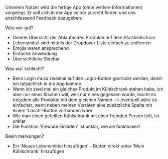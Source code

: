 Unserem Nutzer wird die fertige App (ohne weitere Informationen) vorgelegt. Er soll sich in der App selber zurecht finden und uns anschliessend Feedback dazugeben:

Was war gut?
- Direkte Übersicht der Ablaufenden Produkte auf dem Startbildschrim
- Lebensmittel sind mittels der Dropdown-Liste einfach zu entfernen
- Emojis waren ansprechend
- Einfache Anwendung
- Übersichtliche Sidebar



Was war schlecht?
- Beim Login muss zweimal auf den Login-Button gedrückt werden, damit ich tatsächlich in die App komme
- Wenn ich zwei mal ein gleiches Produkt im Kühlschrank stehen habe, ich aber nur eines löschen will, weil nur eines gegessen wurde, löscht es trotzdem alle Produkte mit dem gleichen Namen --> eventuell wäre es einfacher, wenn neben meinen Vorräten eine zusätzliche Spalte mit einem 'Lösch'-Button vorhanden wäre
- Wie man einen geteilten Kühlschrank mit einer fremden Person teilt, ist unklar
- Die Funktion 'Freunde Einladen' ist unklar, wie sie funktioniert



Beein merkungen?
- Ein 'Neues Lebensmittel hinzufügen' - Button direkt unter 'Mein Kühlschrank' hinzufügen
